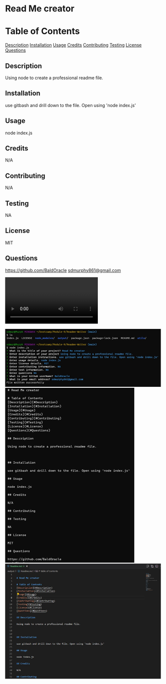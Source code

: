 
# Read Me creator

# Table of Contents
[Description](#Description)
[Installation](#Installation)
[Usage](#Usage)
[Credits](#Credits)
[Contributing](#Contributing)
[Testing](#Testing)
[License](#License)
[Questions](#Questions)

## Description

Using node to create a professional readme file. 



## Installation

use gitbash and drill down to the file. Open using 'node index.js'

## Usage

node index.js

## Credits

N/A

## Contributing

N/A

## Testing

NA

## License

MIT

## Questions

https://github.com/BaldOracle
sdmurphy861@gmail.com

<video src=./utils/Readme-Writer.webm type='video'></video>


<img src="./Assets\Screenshot-input.jpg" alt="Screenshot">
<img src="./Assets\Screenshot-output.jpg" alt="Screenshot">
<img src="./Assets\Screenshot-readme-file.jpg" alt="Screenshot">

